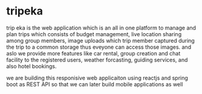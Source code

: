 # tripeka
trip eka is the web application which is an all in one platform to manage and plan trips
which consists of budget management, live location sharing among group members, image uploads which trip member captured during the trip to a common storage thus eveyone can access those images.
and aslo we provide more features like car rental, group creation and chat facility to the registered users, weather forcasting, guiding services, and also hotel bookings.

we are building this responisive web applicaiton using reactjs and spring boot as REST API so that we can later build mobile applications as well
